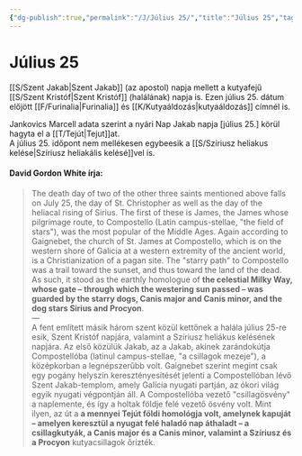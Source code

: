 ```yaml
---
{"dg-publish":true,"permalink":"/J/Július 25/","title":"Július 25","tags":["Englishtexttranslated"],"created":"2023-10-30T12:54","updated":"2024-10-25T22:04"}
---
```



# Július 25

[[S/Szent Jakab\|Szent Jakab]] (az apostol) napja mellett a kutyafejű [[S/Szent Kristóf\|Szent Kristóf]] (halálának) napja is. Ezen július 25. dátum előjött [[F/Furinalia\|Furinalia]] és [[K/Kutyaáldozás\|kutyaáldozás]] címnél is.  

Jankovics Marcell adata szerint a nyári Nap Jakab napja \[július 25.\] körül hagyta el a [[T/Tejút\|Tejut]]at.  
A július 25. időpont nem mellékesen egybeesik a [[S/Szíriusz heliakus kelése\|Szíriusz heliakális kelésé]]vel is.  

#### David Gordon White írja:

> The death day of two of the other three saints mentioned above falls on July 25, the day of St. Christopher as well as the day of the heliacal rising of Sirius. The first of these is James, the James whose pilgrimage route, to Compostello (Latin campus-stellae, "the field of stars"), was the most popular of the Middle Ages. Again according to Gaignebet, the church of St. James at Compostello, which is on the western shore of Galicia at a western extremity of the ancient world, is a Christianization of a pagan site. The "starry path" to Compostello was a trail toward the sunset, and thus toward the land of the dead. As such, it stood as the earthly homologue of **the celestial Milky Way, whose gate – through which the westering sun passed – was guarded by the starry dogs, Canis major and Canis minor, and the dog stars Sirius and Procyon**.  
> —  
> A fent említett másik három szent közül kettőnek a halála július 25-re esik, Szent Kristóf napjára, valamint a Szíriusz heliákus kelésének napjára. Az első közülük Jakab, az a Jakab, akinek zarándokútja Compostellóba (latinul campus-stellae, "a csillagok mezeje"), a középkorban a legnépszerűbb volt. Gaignebet szerint megint csak egy pogány helyszín keresztényesítését jelenti a Compostellóban lévő Szent Jakab-templom, amely Galícia nyugati partján, az ókori világ egyik nyugati végpontján áll. A Compostellóba vezető "csillagösvény" a naplemente, és így a holtak földje felé vezető ösvény volt. Mint ilyen, az út a **a mennyei Tejút földi homológja volt, amelynek kapuját – amelyen keresztül a nyugat felé haladó nap áthaladt – a csillagkutyák, a Canis major és a Canis minor, valamint a Szíriusz és a Procyon** kutyacsillagok őrizték.  